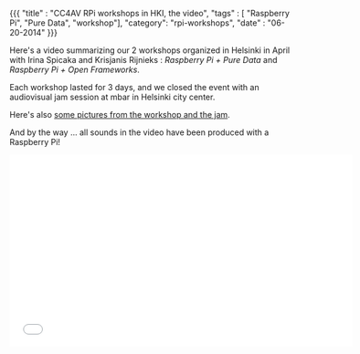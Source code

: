 {{{
  "title" : "CC4AV RPi workshops in HKI, the video",
  "tags" : [ "Raspberry Pi", "Pure Data", "workshop"],
  "category": "rpi-workshops",
  "date" : "06-20-2014"
}}}

Here's a video summarizing our 2 workshops organized in Helsinki in April with Irina Spicaka and Krisjanis Rijnieks : *Raspberry Pi + Pure Data* and *Raspberry Pi + Open Frameworks*.   

<!--more-->

Each workshop lasted for 3 days, and we closed the event with an audiovisual jam session at mbar in Helsinki city center.

Here's also [some pictures from the workshop and the jam](https://www.flickr.com/photos/irinaspicaka/sets/72157644805678549/).

And by the way ... all sounds in the video have been produced with a Raspberry Pi!

<iframe src="//player.vimeo.com/video/98737686" width="600" height="337" frameborder="0" webkitallowfullscreen mozallowfullscreen allowfullscreen></iframe>


